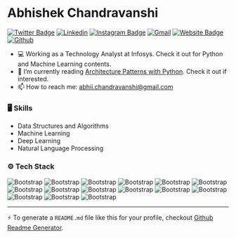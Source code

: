 # Abhishek Chandravanshi


[![Twitter Badge](https://img.shields.io/badge/-Twitter-1da1f2?labelColor=1da1f2&logo=twitter&logoColor=white&link=https://twitter.com/https://linkedin.com/in/abhishekcrz)](https://twitter.com/https://linkedin.com/in/abhishekcrz)
[![Linkedin](https://img.shields.io/badge/-LinkedIn-blue?style=flat&logo=Linkedin&logoColor=white)](https://www.linkedin.com/in/https://linkedin.com/in/abhishekcrz/)
[![Instagram Badge](https://img.shields.io/badge/-Instagram-purple?logo=instagram&logoColor=white&link=https://instagram.com/https://instagram.com/abhishekcrz/)](https://www.instagram.com/https://instagram.com/abhishekcrz)
[![Gmail](https://img.shields.io/badge/-Gmail-c14438?style=flat&logo=Gmail&logoColor=white)](mailto:abhii.chandravanshi@gmail.com)
[![Website Badge](https://img.shields.io/badge/-Website-c14438?style=flat&logo=Google-Chrome&logoColor=white&link=https://linkedin.com/in/abhishekcrz)](https://linkedin.com/in/abhishekcrz)
[![Github](https://img.shields.io/github/followers/Abhishekcrz?label=Follow&style=social)](https://github.com/Abhishekcrz)

- 💻 Working as a Technology Analyst at Infosys. Check it out for  Python and Machine Learning contents.
- 🤔 I’m currently reading [Architecture Patterns with Python](https://learning.oreilly.com/library/view/architecture-patterns-with/9781492052197/preface01.html). Check it out if interested.
- 📫 How to reach me: abhii.chandravanshi@gmail.com


### 🖥 Skills

- Data Structures and Algorithms
- Machine Learning
- Deep Learning
- Natural Language Processing
### ⚙️ Tech Stack

![Bootstrap](https://img.shields.io/badge/-Python-05122A?style=for-the-badge&logo=Python&color=353535) ![Bootstrap](https://img.shields.io/badge/-Java-05122A?style=for-the-badge&logo=Java&color=353535) ![Bootstrap](https://img.shields.io/badge/-Docker-05122A?style=for-the-badge&logo=Docker&color=353535) ![Bootstrap](https://img.shields.io/badge/-TensorFlow-05122A?style=for-the-badge&logo=TensorFlow&color=353535) ![Bootstrap](https://img.shields.io/badge/-PyTorch-05122A?style=for-the-badge&logo=PyTorch&color=353535) ![Bootstrap](https://img.shields.io/badge/-Scikit%20Learn-05122A?style=for-the-badge&logo=Scikit-Learn&color=353535) ![Bootstrap](https://img.shields.io/badge/-MongoDB-05122A?style=for-the-badge&logo=MongoDB&color=353535) ![Bootstrap](https://img.shields.io/badge/-MySQL-05122A?style=for-the-badge&logo=MySQL&color=353535) ![Bootstrap](https://img.shields.io/badge/-SQL%20Server-05122A?style=for-the-badge&logo=SQL-Server&color=353535) ![Bootstrap](https://img.shields.io/badge/-PostgreSQL-05122A?style=for-the-badge&logo=PostgreSQL&color=353535) ![Bootstrap](https://img.shields.io/badge/-Pandas-05122A?style=for-the-badge&logo=Pandas&color=353535) ![Bootstrap](https://img.shields.io/badge/-Numpy-05122A?style=for-the-badge&logo=Numpy&color=353535) ![Bootstrap](https://img.shields.io/badge/-Matplotlib-05122A?style=for-the-badge&logo=Matplotlib&color=353535) ![Bootstrap](https://img.shields.io/badge/-Django-05122A?style=for-the-badge&logo=Django&color=353535) ![Bootstrap](https://img.shields.io/badge/-Visual%20Studio%20Code-05122A?style=for-the-badge&logo=Visual-Studio-Code&color=353535)




---
:zap: To generate a `README.md` file like this for your profile, checkout [Github Readme Generator](https://hejazizo-github-profile-readme-srcstreamlit-app-i6skm7.streamlit.app/).
